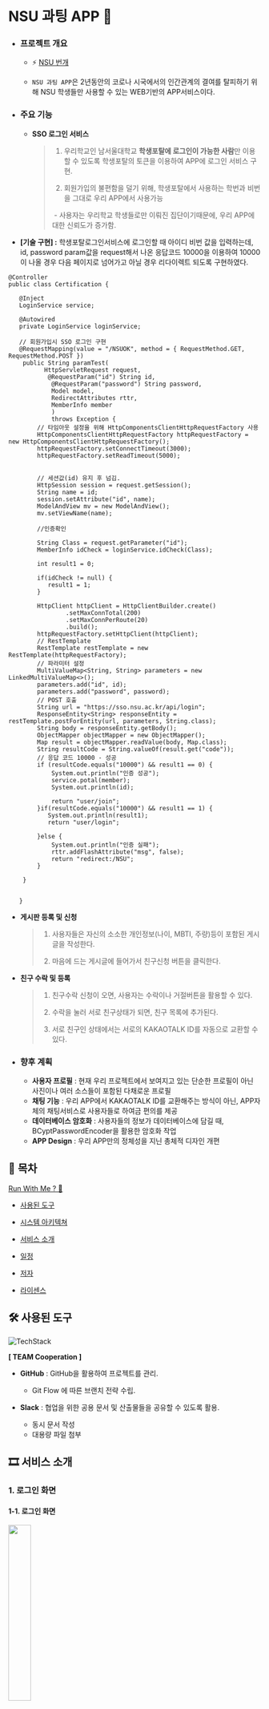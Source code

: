 #  NSU 과팅 APP 💌




- ### 프로젝트 개요

  - ⚡ [NSU 번개](https://www.nsu.ac.kr/)

  - `NSU 과팅 APP`은 2년동안의 코로나 시국에서의 인간관계의 결여를 탈피하기 위해 NSU 학생들만 사용할 수 있는 WEB기반의 APP서비스이다.

- ### 주요 기능 

  - **SSO 로그인 서비스**

    > 1) 우리학교인 남서울대학교 **학생포탈에 로그인이 가능한 사람**만 이용할 수 있도록 학생포탈의 토큰을 이용하여 APP에 로그인 서비스 구현.
    >
    > 2)  회원가입의 불편함을 덜기 위해, 학생포탈에서 사용하는 학번과 비번을 그대로 우리 APP에서 사용가능
    >
    > ​	- 사용자는 우리학교 학생들로만 이뤄진 집단이기때문에, 우리 APP에 대한 신뢰도가 증가함.
   
* **[기술 구현] :** 학생포탈로그인서비스에 로그인할 때 아이디 비번 값을 입력하는데,
                  id, password param값을 request해서 나온 응답코드 10000을 이용하여 
                  10000이 나올 경우 다음 페이지로 넘어가고 아닐 경우 리다이렉트 되도록 구현하였다.
```
@Controller
public class Certification {
   
   @Inject
   LoginService service;
   
   @Autowired
   private LoginService loginService;
   
   // 회원가입시 SSO 로그인 구현
   @RequestMapping(value = "/NSUOK", method = { RequestMethod.GET, RequestMethod.POST })
    public String paramTest(
          HttpServletRequest request,
           @RequestParam("id") String id,
            @RequestParam("password") String password,
            Model model,
            RedirectAttributes rttr,
            MemberInfo member
            )
            throws Exception {
        // 타임아웃 설정을 위해 HttpComponentsClientHttpRequestFactory 사용
        HttpComponentsClientHttpRequestFactory httpRequestFactory = new HttpComponentsClientHttpRequestFactory();
        httpRequestFactory.setConnectTimeout(3000);
        httpRequestFactory.setReadTimeout(5000);
        
        
        // 세션값(id) 유지 후 넘김. 
        HttpSession session = request.getSession();
        String name = id;
        session.setAttribute("id", name);
        ModelAndView mv = new ModelAndView();
        mv.setViewName(name);
        
        //인증확인
        
        String Class = request.getParameter("id");
        MemberInfo idCheck = loginService.idCheck(Class);
        
        int result1 = 0;
        
        if(idCheck != null) {
           result1 = 1;
        }

        HttpClient httpClient = HttpClientBuilder.create()
                .setMaxConnTotal(200)
                .setMaxConnPerRoute(20)
                .build();
        httpRequestFactory.setHttpClient(httpClient);
        // RestTemplate
        RestTemplate restTemplate = new RestTemplate(httpRequestFactory);
        // 파라미터 설정
        MultiValueMap<String, String> parameters = new LinkedMultiValueMap<>();
        parameters.add("id", id);
        parameters.add("password", password);
        // POST 호출
        String url = "https://sso.nsu.ac.kr/api/login";
        ResponseEntity<String> responseEntity = restTemplate.postForEntity(url, parameters, String.class);
        String body = responseEntity.getBody();
        ObjectMapper objectMapper = new ObjectMapper();
        Map result = objectMapper.readValue(body, Map.class);
        String resultCode = String.valueOf(result.get("code"));
        // 응답 코드 10000 - 성공
        if (resultCode.equals("10000") && result1 == 0) {
            System.out.println("인증 성공");
            service.potal(member);
            System.out.println(id);
            
            return "user/join";                       
        }if(resultCode.equals("10000") && result1 == 1) {
           System.out.println(result1);
           return "user/login";
           
        }else {
            System.out.println("인증 실패");
            rttr.addFlashAttribute("msg", false);
            return "redirect:/NSU";
        }

    }
   
   
   }

   ```
  
   

  - **게시판 등록 및 신청** 

    > 1)  사용자들은 자신의 소소한 개인정보(나이, MBTI, 주량)등이 포함된 게시글을 작성한다. 
    >
    > 2)  마음에 드는 게시글에 들어가서 친구신청 버튼을 클릭한다. 
    >
    
    
    
    

  - **친구 수락 및 등록**

    > 1) 친구수락 신청이 오면, 사용자는 수락이나 거절버튼을 활용할 수 있다.
    >
    > 2) 수락을 눌러 서로 친구상태가 되면, 친구 목록에 추가된다.
    >
    > 3) 서로 친구인 상태에서는 서로의 KAKAOTALK ID를 자동으로 교환할 수 있다.
    >

- ### 향후 계획


  - **사용자 프로필** : 현재 우리 프로젝트에서 보여지고 있는 단순한 프로필이 아닌 사진이나 여러 소스들이 포함된 다채로운 프로필
  - **채팅 기능** : 우리 APP에서 KAKAOTALK ID를 교환해주는 방식이 아닌, APP자체의 채팅서비스로 사용자들로 하여금 편의를 제공
  - **데이터베이스 암호화** : 사용자들의 정보가 데이터베이스에 담길 때, BCyptPasswordEncoder을 활용한 암호화 작업
  - **APP Design** : 우리 APP만의 정체성을 지닌 총체적 디자인 개편 




## 📌 목차

[Run With Me ? 🏃](#triangular_flag_on_post-run-with-me--%EF%B8%8F) 

* [사용된 도구](#hammer_and_wrench-사용된-도구)

* [시스템 아키텍쳐](#desktop_computer-시스템-아키텍쳐)

* [서비스 소개](#-서비스-소개)

* [일정](#calendar-일정)

* [저자](#-저자)

* [라이센스](#page_with_curl-라이센스)

  


## :hammer_and_wrench: 사용된 도구



![TechStack](https://user-images.githubusercontent.com/19357410/100544132-062d1380-3297-11eb-832e-9e1dd8f8da13.png)




**[ TEAM Cooperation ]**

- **GitHub** : GitHub을 활용하여 프로젝트를 관리.
  - Git Flow 에 따른 브랜치 전략 수립.
  
- **Slack** : 협업을 위한 공용 문서 및 산출물들을 공유할 수 있도록 활용.
  - 동시 문서 작성
  - 대용량 파일 첨부

## 🎞 서비스 소개

### 1. 로그인 화면

#### 1-1. 로그인 화면

<img src="https://user-images.githubusercontent.com/19357410/100543558-2dceac80-3294-11eb-9d4a-51a0c0e7757b.jpg" width="30%">

---

### 2. 메인 화면

#### 2-1. 메인 화면

<img src="https://user-images.githubusercontent.com/19357410/100543566-332bf700-3294-11eb-98ee-fb4c9274adf7.jpg" width="30%">  <img src="https://user-images.githubusercontent.com/19357410/100543569-3cb55f00-3294-11eb-8038-701758f0d13d.jpg" width="30%">

- **[메인 화면] :** 상단에는 현재 진행중인 챌린지, 중앙에는 랭킹, 하단에는 팔로우한 유저의 최신 러닝 기록을 보여준다.

---

#### 2-2. 메인 화면에서 랭커 클릭

<img src="https://user-images.githubusercontent.com/19357410/100543571-3de68c00-3294-11eb-8dce-13ead347632a.jpg" width="30%">  <img src="https://user-images.githubusercontent.com/19357410/100543578-46d75d80-3294-11eb-9855-00c81a701ecc.jpg" width="30%">

- **[메인 화면에서 랭커 클릭 시] :** 선택한 유저의 간단한 프로필, 팔로우 여부, 러닝 기록을 보여준다.
- **[랭커 프로필에서 러닝 피드 클릭 시] :** 유저의 해당 러닝 상세 기록을 보여준다.

---

#### 2-3. 메인 화면에서 친구 피드 클릭

<img src="https://user-images.githubusercontent.com/19357410/100543582-4b037b00-3294-11eb-9ef7-f924754da14e.jpg" width="30%">

* **[메인 화면에서 팔로워 피드 클릭 시] :** 팔로우한 유저의 러닝 상세 기록을 보여준다.

---

### 3. 러닝 페이지

#### 3-1. 러닝 페이지

<img src="https://user-images.githubusercontent.com/19357410/100543583-4e970200-3294-11eb-9b69-67f6f57f2af5.jpg" width="30%">  <img src="https://user-images.githubusercontent.com/19357410/100543584-4f2f9880-3294-11eb-8812-6b609c48aa0e.jpg" width="30%">  <img src="https://user-images.githubusercontent.com/19357410/100543586-4fc82f00-3294-11eb-8a76-a75ae0e5fba9.png" width="30%">

* **[러닝 페이지에서 시작 버튼 클릭 시] :** 러닝 기록을 시작한다.
* **[러닝 페이지에서 정지 버튼 클릭 시] :** 러닝을 끝내고 기록을 저장한다.
* **[러닝 페이지에서 페이지 스왑 시] :** 현재 러닝의 중간 기록을 1km 단위로 확인한다.

---

#### 3-2. 러닝 결과 페이지

<img src="https://user-images.githubusercontent.com/19357410/100543588-50f95c00-3294-11eb-93bb-d9bd055ad608.jpg" width="30%">  <img src="https://user-images.githubusercontent.com/19357410/100543589-50f95c00-3294-11eb-904b-55cd97774134.jpg" width="30%">

* **[러닝 결과] :** 현재 러닝의 부분 기록 및 전체 기록을 확인한다.

---

#### 3-3. 러닝 분석 페이지

<img src="https://user-images.githubusercontent.com/19357410/100543590-522a8900-3294-11eb-8f17-c664e27a60d0.jpg" width="30%">  <img src="https://user-images.githubusercontent.com/19357410/100543592-535bb600-3294-11eb-9525-df0f8aafde69.jpg" width="30%">

* **[러닝 기록] :** Github의 contributions을 표현하는 잔디 포멧을 가져와 개발자 감성을 살려 한달 단위로 하루에 뛴 거리를 보여주며, 이미지로 저장할 수 있다.
* **[러닝 분석 그래프] :** 이전 기록, 최근 기록과 유저들의 평균 기록을 보여주며, 이미지로 저장할 수 있다.

---

### 4. 주변 러너 추천

#### 4-1. 주변 러너 추천

<img src="https://user-images.githubusercontent.com/19357410/100543958-1a244580-3296-11eb-8501-d2a6ebc7ab19.jpg" width="30%">  <img src="https://user-images.githubusercontent.com/19357410/100543960-1b557280-3296-11eb-97bb-f78a235a0e5d.jpg" width="30%">

* **[주변 러너 추천] :** 같은 동네의 주변 러너들을 추천해주고, 클릭 시 유저의 프로필과 기록을 보여준다.

---

### 5. 일대일 채팅 및 매칭

#### 5-1. 일대일 채팅

<img src="https://user-images.githubusercontent.com/19357410/100543962-1c869f80-3296-11eb-8d9b-342b48349992.jpg" width="30%">  <img src="https://user-images.githubusercontent.com/19357410/100543963-1d1f3600-3296-11eb-9a7c-782bb19479fd.jpg" width="30%">

* **[일대일 채팅] :** 팔로우한 유저의 온라인 접속 상태가 보이며 온라인인 유저와 실시간으로 채팅한다.

---

#### 5-2. 매칭

<img src="https://user-images.githubusercontent.com/19357410/100543929-0d9fed00-3296-11eb-8ca0-1e0df7388ee6.jpg" width="30%">  <img src="https://user-images.githubusercontent.com/19357410/100543930-0f69b080-3296-11eb-929b-1c1e3bc5fb1b.jpg" width="30%">  <img src="https://user-images.githubusercontent.com/19357410/100543932-0f69b080-3296-11eb-83d0-83adcb3e1959.jpg" width="30%">  <img src="https://user-images.githubusercontent.com/19357410/100543933-10024700-3296-11eb-934f-9b131c543022.jpg" width="30%">

* **[일대일 채팅 밑 매칭 클릭 시] :** 일대일 채팅의 온라인 및 오프라인 유저의 목록 하단 매칭 버튼 클릭 시 경험치에 따른 유저를 매칭해준다.
* **[매칭 시스템] :** 성별을 선택 후 원하는 러너를 선택해 팔로우한 다음 일대일 채팅을 시작한다.

---

### 6. 지역 채팅

#### 6-1. 지역 채팅

<img src="https://user-images.githubusercontent.com/19357410/100543934-11337400-3296-11eb-93df-4bb018129209.jpg" width="30%">

* **[지역 채팅] :** 원하는 지역을 선택 시 해당 지역에서 여러 유저와 실시간으로 채팅한다.

---

### 7. 챌린지 페이지

#### 7-1. 챌린지 페이지

<img src="https://user-images.githubusercontent.com/19357410/100543935-1264a100-3296-11eb-95db-bd848289a472.jpg" width="30%">

* **[챌린지 페이지] :** 상단의 보유 마일리지가 표시되고, 현재 진행중, 진행 예정, 종료된 챌린지를 확인한다.

---

#### 7-2. 챌린지 상세

<img src="https://user-images.githubusercontent.com/19357410/100543936-12fd3780-3296-11eb-9392-7269ed244161.jpg" width="30%">  <img src="https://user-images.githubusercontent.com/19357410/100543937-12fd3780-3296-11eb-8ea9-7c279b4bfeff.jpg" width="30%">  <img src="https://user-images.githubusercontent.com/33771279/100744077-964a9480-3420-11eb-995d-97c2903c193d.PNG" width="30%"> <img src="https://user-images.githubusercontent.com/19357410/100543938-1395ce00-3296-11eb-8479-a79389bf8ff3.jpg" width="30%">  <img src="https://user-images.githubusercontent.com/19357410/100543939-142e6480-3296-11eb-9db2-4ed86ddb56f1.jpg" width="30%">  <img src="https://user-images.githubusercontent.com/19357410/100543941-142e6480-3296-11eb-907b-b69543697523.jpg" width="30%">

* **[챌린지 클릭 시] :** 챌린지 클릭 시 해당 챌린지의 상세 정보를 확인하고, 신청 버튼을 통해 챌린지에 참여한다.
* **[챌린지 신청 버튼 클릭 시] :** 챌린지 신청 버튼 클릭 시 챌린지 참여 페이지로 넘어가며, 기부 금액을 설정해 참여한다. 이 때, 기부 금액은 0원을 설정해도 참여가 가능하며, 해당 금액은 미리 충전된 마일리지에서 차감된다.
* **[충전하기 버튼 클릭 시] :** 충전하기 버튼을 클릭 시, [마이페이지]-[마일리지 충전] 탭으로 전환되며 카카오페이를 통해 충전이 가능하다.

---

### 8. 챌린지 제안

#### 8.1 챌린지 제안

<img src="https://user-images.githubusercontent.com/33771279/100743407-98f8ba00-341f-11eb-9757-517c487ae721.PNG" width="30%">  <img src="https://user-images.githubusercontent.com/33771279/100743427-9e560480-341f-11eb-99bc-94b88b1b6654.PNG" width="30%"> <img src="https://user-images.githubusercontent.com/33771279/100743445-a2822200-341f-11eb-8396-e8c922af8ecc.PNG" width="30%"> <img src="https://user-images.githubusercontent.com/33771279/100743436-a0b85e80-341f-11eb-809b-63bbd62e7a9a.PNG" width="30%"> <img src="https://user-images.githubusercontent.com/33771279/100743434-9f873180-341f-11eb-8684-ec48e036a39f.PNG" width="30%"> <img src="https://user-images.githubusercontent.com/33771279/100743430-9e560480-341f-11eb-875b-d814ff91a8aa.PNG" width="30%">

* **[챌린지 제안] :** 유저가 관리자에게 챌린지를 제안한다.

---

#### 8.2 챌린지 관리 페이지

<img src="https://user-images.githubusercontent.com/19357410/100543945-15f82800-3296-11eb-89fe-b7faf669e5e0.JPG" width="30%">  <img src="https://user-images.githubusercontent.com/19357410/100543947-1690be80-3296-11eb-9e8a-89af452253e0.JPG" width="30%"> <img src="https://user-images.githubusercontent.com/33771279/100744077-964a9480-3420-11eb-995d-97c2903c193d.PNG" width="30%">

* **[챌린지 관리 페이지] :** 챌린지 관리 페이지는 관리자 등급만 확인 가능하며, 챌린지 생성, 삭제, 수정이 가능하다.

---

### 9. 러닝 기록 조회

#### 9-1. 러닝 기록 조회

<img src="https://user-images.githubusercontent.com/19357410/100543948-17295500-3296-11eb-8d14-165996f4ae60.JPG" width="30%">  <img src="https://user-images.githubusercontent.com/19357410/100543949-17295500-3296-11eb-8a84-4eb34aac749e.JPG" width="30%">

* **[러닝 기록 조회] :** 본인의 모든 러닝 기록을 조회한다. 하단에서 러닝 기록을 클릭 시, 지도에 러닝 경로가 표시된다.
* **[활동 지역 러닝 기록 조회] :** 본인이 설정한 활동 지역 러닝 기록을 조회한다. 하단에서 러닝 기록을 클릭 시, 지도에 러닝 경로가 표시된다.
* **[러닝 기록 클릭 시] :** 러닝 상세 페이지로 이동한다.

---

### 10. 팔로우 목록

#### 10-1. 팔로우 목록 조회

<img src="https://user-images.githubusercontent.com/19357410/100543950-17c1eb80-3296-11eb-99b0-9f415388e0dd.JPG" width="30%">

* **[팔로우 목록 조회] :** 팔로워의 간단한 정보와, 말풍선 아이콘을 클릭 시 일대일 채팅으로 이동하며, 엑스 아이콘을 클릭 시 팔로우를 취소한다.

---

### 11. 유저 정보 수정

#### 11-1. 유저 정보 수정

<img src="https://user-images.githubusercontent.com/19357410/100543951-185a8200-3296-11eb-9472-75905c604228.JPG" width="30%">  <img src="https://user-images.githubusercontent.com/19357410/100543952-18f31880-3296-11eb-94de-1cb7ac9e91c6.JPG" width="30%">  <img src="https://user-images.githubusercontent.com/19357410/100543954-198baf00-3296-11eb-8438-a602935e4f9e.JPG" width="30%">  <img src="https://user-images.githubusercontent.com/19357410/100543957-1a244580-3296-11eb-9d21-354d7693f06c.JPG" width="30%">

* **[유저 정보 수정] :** 유저 정보를 수정하거나 탈퇴한다.
* **[유저 프로필 수정] :** 유저 프로필을 수정한다.

---

## :calendar: 일정

![일정](https://user-images.githubusercontent.com/19357410/100542772-7d5ea980-328f-11eb-806c-4bd76138aa1e.png)

## 👤 저자

* 이건 - Lee Gun - LeeGun@naver.com - @[imdaeyong](https://github.com/imdaeyong) [Back/PL]
* 전민우 - Jeon Min Woo - JeonMinWoo@gmail.com - @[kkmwkk](https://github.com/kkmwkk) [Back]
* 안형관 - An Hyeong Kwan - AnHyeongKwan@gmail.com - @[hyungtaik](https://github.com/hyungtaik) [Back]
* 정슬필 - Jeong Seung Pil - JeongSeungPil@gmail.com - @[LEESUNSOO](https://github.com/LEESUNSOO) [Front]


## :page_with_curl: 라이센스

```
Copyright (c) 2015 Juns Alen

Licensed under the Apache License, Version 2.0 (the "License");
you may not use this file except in compliance with the License.
You may obtain a copy of the License at

     http://www.apache.org/licenses/LICENSE-2.0

Unless required by applicable law or agreed to in writing, software
distributed under the License is distributed on an "AS IS" BASIS,
WITHOUT WARRANTIES OR CONDITIONS OF ANY KIND, either express or implied.
See the License for the specific language governing permissions and
limitations under the License.
```

